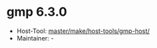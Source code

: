 # gmp 6.3.0
  - Host-Tool: [master/make/host-tools/gmp-host/](https://github.com/Freetz-NG/freetz-ng/tree/master/make/host-tools/gmp-host/)
  - Maintainer: -

